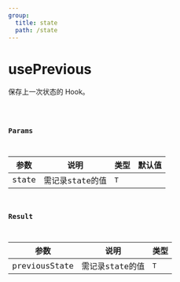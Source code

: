 ```yaml
---
group:
  title: state
  path: /state
---
```

# usePrevious

保存上一次状态的 Hook。

<code src="./Demo/index.tsx" />


### Params

| 参数  | 说明            | 类型 | 默认值 |
| ----- | --------------- | ---- | ------ |
| state | 需记录state的值 | `T`  |        |

### Result

| 参数          | 说明            | 类型 |
| ------------- | --------------- | ---- |
| previousState | 需记录state的值 | `T`  |
